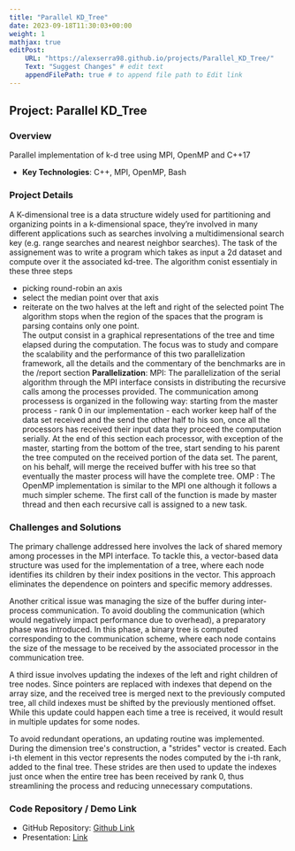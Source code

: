 ```yaml
---
title: "Parallel KD_Tree"
date: 2023-09-18T11:30:03+00:00
weight: 1
mathjax: true
editPost:
    URL: "https://alexserra98.github.io/projects/Parallel_KD_Tree/"
    Text: "Suggest Changes" # edit text
    appendFilePath: true # to append file path to Edit link
---
```

## Project: Parallel KD_Tree
### Overview
Parallel implementation of k-d tree using MPI, OpenMP and C++17
- **Key Technologies**: C++, MPI, OpenMP, Bash

### Project Details
A K-dimensional tree is a data structure widely used for partitioning and organizing
points in a k-dimensional space, they’re involved in many different applications
such as searches involving a multidimensional search key (e.g. range
searches and nearest neighbor searches). The task of the assignement was to write a program which takes as input a 2d dataset and compute over it the associated kd-tree.
The algorithm conist essentialy in these three steps
- picking round-robin an axis
- select the median point over that axis
- reiterate on the two halves at the left and right of the selected point
The algorithm stops when the region of the spaces that the program is parsing contains only one point.  
The output consist in a graphical representations of the tree and time elapsed during the computation.
The focus was to study and compare the scalability and the performance of this two parallelization framework, all the details and the commentary of the benchmarks are in the /report section
**Parallelization**:
MPI: The parallelization of the serial algorithm through the MPI interface consists
in distributing the recursive calls among the processes provided. The communication among processess is organized in the following way: 
starting from the master process - rank 0 in our implementation - each worker
keep half of the data set received and the send the other half to his son, once
all the processors has received their input data they proceed the computation
serially. At the end of this section each processor, with exception of the master,
starting from the bottom of the tree, start sending to his parent the tree computed
on the received portion of the data set. The parent, on his behalf, will
merge the received buffer with his tree so that eventually the master process
will have the complete tree.
OMP : The OpenMP implementation is similar to the MPI one although it follows a
much simpler scheme. The first call of the function is made by master thread
and then each recursive call is assigned to a new task.
### Challenges and Solutions
The primary challenge addressed here involves the lack of shared memory among processes in the MPI interface. To tackle this, a vector-based data structure was used for the implementation of a tree, where each node identifies its children by their index positions in the vector. This approach eliminates the dependence on pointers and specific memory addresses.

Another critical issue was managing the size of the buffer during inter-process communication. To avoid doubling the communication (which would negatively impact performance due to overhead), a preparatory phase was introduced. In this phase, a binary tree is computed corresponding to the communication scheme, where each node contains the size of the message to be received by the associated processor in the communication tree.

A third issue involves updating the indexes of the left and right children of tree nodes. Since pointers are replaced with indexes that depend on the array size, and the received tree is merged next to the previously computed tree, all child indexes must be shifted by the previously mentioned offset. While this update could happen each time a tree is received, it would result in multiple updates for some nodes.

To avoid redundant operations, an updating routine was implemented. During the dimension tree's construction, a "strides" vector is created. Each i-th element in this vector represents the nodes computed by the i-th rank, added to the final tree. These strides are then used to update the indexes just once when the entire tree has been received by rank 0, thus streamlining the process and reducing unnecessary computations.

### Code Repository / Demo Link
- GitHub Repository: [Github Link](https://github.com/alexserra98/KD_Tree/tree/main)
- Presentation: [Link](https://github.com/alexserra98/KD_Tree/tree/main/report)

